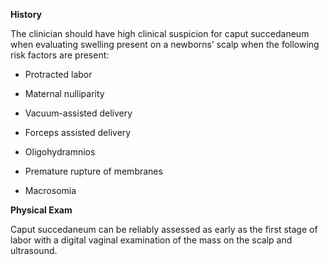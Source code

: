**History**

The clinician should have high clinical suspicion for caput succedaneum when evaluating swelling present on a newborns’ scalp when the following risk factors are present:

- Protracted labor

- Maternal nulliparity

- Vacuum-assisted delivery

- Forceps assisted delivery

- Oligohydramnios

- Premature rupture of membranes

- Macrosomia

**Physical Exam**

Caput succedaneum can be reliably assessed as early as the first stage of labor with a digital vaginal examination of the mass on the scalp and ultrasound.